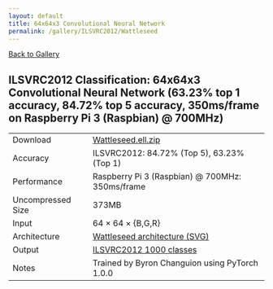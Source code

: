 ```yaml
---
layout: default
title: 64x64x3 Convolutional Neural Network
permalink: /gallery/ILSVRC2012/Wattleseed
---
```


[Back to Gallery](/ELL/gallery)

## ILSVRC2012 Classification: 64x64x3 Convolutional Neural Network (63.23% top 1 accuracy, 84.72% top 5 accuracy, 350ms/frame on Raspberry Pi 3 (Raspbian) @ 700MHz)

<table class="table table-striped table-bordered">
    <tr>
        <td> Download </td>
        <td colspan="3"> <a href="https://github.com/Microsoft/ELL-models/raw/master/models/ILSVRC2012/Wattleseed/Wattleseed.ell.zip">Wattleseed.ell.zip</a></td>
    </tr>
    <tr>
        <td> Accuracy </td>
        <td colspan="3"> ILSVRC2012: 84.72% (Top 5), 63.23% (Top 1) </td>
    </tr>
    <tr>
        <td> Performance </td>
        <td colspan="3"> Raspberry Pi 3 (Raspbian) @ 700MHz: 350ms/frame </td>
    </tr>
    <tr>
        <td> Uncompressed Size </td>
        <td colspan="3"> 373MB </td>
    </tr>
    <tr>
        <td> Input </td>
        <td colspan="3"> 64 &times; 64 &times; {B,G,R} </td>
    </tr>
    <tr>
        <td> Architecture </td>
        <td>
            <a href="https://github.com/Microsoft/ELL-models/raw/master/models/ILSVRC2012/Wattleseed/Wattleseed.cntk.svg?sanitize=true" target="_blank">Wattleseed architecture (SVG)</a>
        </td>
    </tr>
    <tr>
        <td> Output </td>
        <td colspan="3"> <a href="https://github.com/Microsoft/ELL-models/raw/master/models/ILSVRC2012/categories.txt">ILSVRC2012 1000 classes</a> </td>
    </tr>
    <tr>
        <td> Notes </td>
        <td colspan="3"> Trained by Byron Changuion using PyTorch 1.0.0 </td>
    </tr>
</table>

